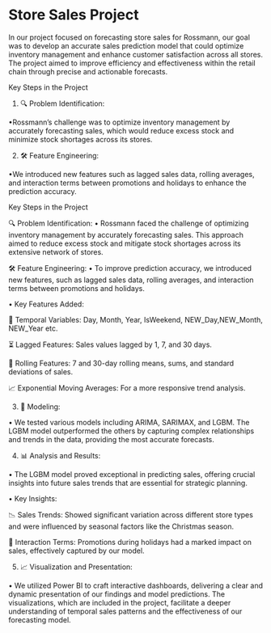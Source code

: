 # Store Sales Project

In our project focused on forecasting store sales for Rossmann, our goal was to develop an accurate sales prediction model that could optimize inventory management and enhance customer satisfaction across all stores. The project aimed to improve efficiency and effectiveness within the retail chain through precise and actionable forecasts.

Key Steps in the Project

1. 🔍 Problem Identification:

•Rossmann’s challenge was to optimize inventory management by accurately forecasting sales, which would reduce excess stock and minimize stock shortages across its stores.

2. 🛠️ Feature Engineering:

•We introduced new features such as lagged sales data, rolling averages, and interaction terms between promotions and holidays to enhance the prediction accuracy.

Key Steps in the Project

🔍 Problem Identification:
• Rossmann faced the challenge of optimizing inventory management by accurately forecasting sales. This approach aimed to reduce excess stock and mitigate stock shortages across its extensive network of stores.

🛠️ Feature Engineering:
• To improve prediction accuracy, we introduced new features, such as lagged sales data, rolling averages, and interaction terms between promotions and holidays.

• Key Features Added:

📅 Temporal Variables: Day, Month, Year, IsWeekend, NEW_Day,NEW_Month, NEW_Year etc.

⏳ Lagged Features: Sales values lagged by 1, 7, and 30 days.

🔄 Rolling Features: 7 and 30-day rolling means, sums, and standard deviations of sales.

📈 Exponential Moving Averages: For a more responsive trend analysis.

3. 📍 Modeling:
   
• We tested various models including ARIMA, SARIMAX, and LGBM. The LGBM model outperformed the others by capturing complex relationships and trends in the data, providing the most accurate forecasts.

4. 📊 Analysis and Results:
   
• The LGBM model proved exceptional in predicting sales, offering crucial insights into future sales trends that are essential for strategic planning.

• Key Insights:

📉 Sales Trends: Showed significant variation across different store types and were influenced by seasonal factors like the Christmas season.

📆 Interaction Terms: Promotions during holidays had a marked impact on sales, effectively captured by our model.

5. 📈 Visualization and Presentation:
   
• We utilized Power BI to craft interactive dashboards, delivering a clear and dynamic presentation of our findings and model predictions. The visualizations, which are included in the project, facilitate a deeper understanding of temporal sales patterns and the effectiveness of our forecasting model.
